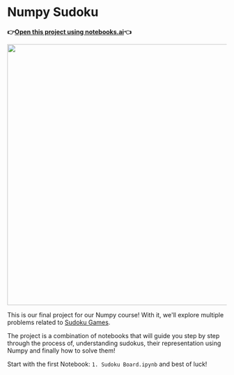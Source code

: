 # Numpy Sudoku

**👉[Open this project using notebooks.ai](https://notebooks.ai/clone/gh/ine-rmotr-projects/NPY-sudoku-solver-numpy)👈**

<p align="center">
  <img width="600px" src="https://user-images.githubusercontent.com/872296/68670705-499dce00-052c-11ea-8e82-18a1f435e274.png">
</p>

This is our final project for our Numpy course! With it, we'll explore multiple problems related to [Sudoku Games](https://en.wikipedia.org/wiki/Sudoku).

The project is a combination of notebooks that will guide you step by step through the process of, understanding sudokus, their representation using Numpy and finally how to solve them!

Start with the first Notebook: `1. Sudoku Board.ipynb` and best of luck!
